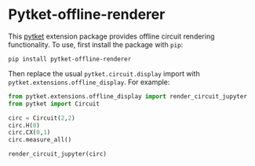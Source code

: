 # Pytket-offline-renderer

This [pytket](https://github.com/CQCL/pytket) extension package provides offline circuit rendering functionality.
To use, first install the package with `pip`:

```shell
pip install pytket-offline-renderer
```

Then replace the usual `pytket.circuit.display` import with `pytket.extensions.offline_display`. For example:

```python
from pytket.extensions.offline_display import render_circuit_jupyter
from pytket import Circuit

circ = Circuit(2,2)
circ.H(0)
circ.CX(0,1)
circ.measure_all()

render_circuit_jupyter(circ)
```
